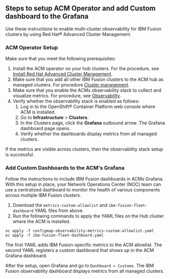 ## Steps to setup ACM Operator and add Custom dashboard to the Grafana
Use these instructions to enable multi-cluster observability for IBM Fusion clusters by using Red Hat® Advanced Cluster Management.

### ACM Operator Setup
Make sure that you meet the following prerequisites:
1. Install the ACM operator on your hub clusters. For the procedure, see [Install Red Hat Advanced Cluster Management](https://docs.redhat.com/en/documentation/red_hat_advanced_cluster_management_for_kubernetes/2.13/html-single/install/index).
2. Make sure that you add all other IBM Fusion clusters to the ACM hub as managed clusters. For procedure [Cluster management](https://docs.redhat.com/en/documentation/red_hat_advanced_cluster_management_for_kubernetes/2.13/html-single/clusters/index).
3. Make sure that you enable the ACMs observability stack to collect and visualize metrics. For procedure, see [Observability](https://docs.redhat.com/en/documentation/red_hat_advanced_cluster_management_for_kubernetes/2.13/html-single/observability/index).
4. Verify whether the observability stack is enabled as follows:
    1. Log in to the OpenShift® Container Platform web console where ACM is installed.
    2. Go to **Infrastructure** > **Clusters**.
    3. In the Clusters page, click the **Grafana** outbound arrow. The Grafana dashboard page opens.
    4. Verify whether the dashboards display metrics from all managed clusters.

If the metrics are visible across clusters, then the observability stack setup is successful.

### Add Custom Dashboards to the ACM's Grafana
Follow the instructions to include IBM Fusion dashboards in ACMs Grafana. With this setup in place, your Network Operations Center (NOC) team can use a centralized dashboard to monitor the health of various components across multiple IBM Fusion clusters.
1. Download the `metrics-custom-allowlist` and `ibm-fusion-fleet-dashboard` YAML files from above.
2. Run the following commands to apply the YAML files on the Hub cluster where the ACM is installed.
```
oc apply -f configmap-observability-metrics-custom-allowlist.yaml
oc apply -f ibm-fusion-fleet-dashboard.yaml
```

The first YAML adds IBM Fusion-specific metrics to the ACM allowlist.
The second YAML registers a custom dashboard that shows up in the ACM Grafana dashboard.

After the setup, open Grafana and go to `Dashboard > Customs`.
The IBM Fusion observability dashboard displays metrics from all managed clusters.

